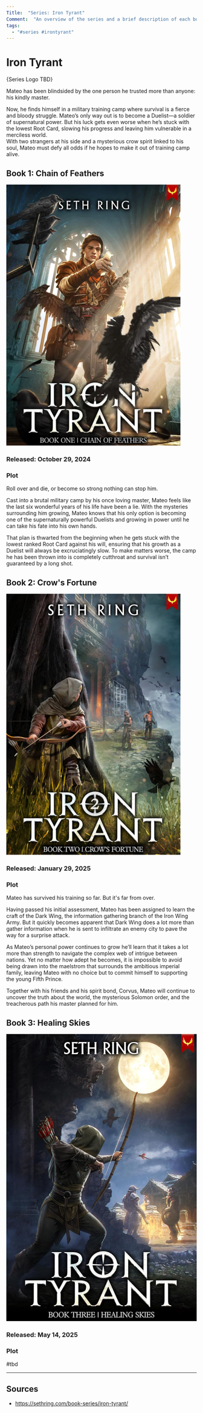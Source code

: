 ```yaml
---
Title:  "Series: Iron Tyrant"
Comment:  "An overview of the series and a brief description of each book."
tags:
  - "#series #irontyrant"
---
```

# Iron Tyrant

{Series Logo TBD}

Mateo has been blindsided by the one person he trusted more than anyone: his kindly master.

Now, he finds himself in a military training camp where survival is a fierce and bloody struggle. Mateo’s only way out is to become a Duelist—a soldier of supernatural power. But his luck gets even worse when he’s stuck with the lowest Root Card, slowing his progress and leaving him vulnerable in a merciless world.  
With two strangers at his side and a mysterious crow spirit linked to his soul, Mateo must defy all odds if he hopes to make it out of training camp alive.

## Book 1: Chain of Feathers

![](../Resources/Attachments/BookCover_IronTyrant01_ChainOfFeathers.png)

### Released: October 29, 2024

### Plot

Roll over and die, or become so strong nothing can stop him.

Cast into a brutal military camp by his once loving master, Mateo feels like the last six wonderful years of his life have been a lie. With the mysteries surrounding him growing, Mateo knows that his only option is becoming one of the supernaturally powerful Duelists and growing in power until he can take his fate into his own hands.

That plan is thwarted from the beginning when he gets stuck with the lowest ranked Root Card against his will, ensuring that his growth as a Duelist will always be excruciatingly slow. To make matters worse, the camp he has been thrown into is completely cutthroat and survival isn’t guaranteed by a long shot.

## Book 2: Crow's Fortune

![](../Resources/Attachments/BookCover_IronTyrant02_CrowsFortune.png)

### Released: January 29, 2025

### Plot

Mateo has survived his training so far. But it's far from over.

Having passed his initial assessment, Mateo has been assigned to learn the craft of the Dark Wing, the information gathering branch of the Iron Wing Army. But it quickly becomes apparent that Dark Wing does a lot more than gather information when he is sent to infiltrate an enemy city to pave the way for a surprise attack.

As Mateo’s personal power continues to grow he’ll learn that it takes a lot more than strength to navigate the complex web of intrigue between nations. Yet no matter how adept he becomes, it is impossible to avoid being drawn into the maelstrom that surrounds the ambitious imperial family, leaving Mateo with no choice but to commit himself to supporting the young Fifth Prince.

Together with his friends and his spirit bond, Corvus, Mateo will continue to uncover the truth about the world, the mysterious Solomon order, and the treacherous path his master planned for him.

## Book 3: Healing Skies

![](../Resources/Attachments/BookCover_IronTyrant03_HealingSkies.jpg)

### Released: May 14, 2025

### Plot

#tbd

---
## Sources
- https://sethring.com/book-series/iron-tyrant/
